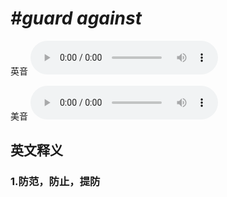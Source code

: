 # ***\#guard against*** 
英音
<audio src="./media/guard against1_AAC.aac" controls="controls"></audio>

美音
<audio src="./media/guard against2_AAC.aac" controls="controls"></audio>



  

英文释义
---
### 1.**防范，防止，提防**  


